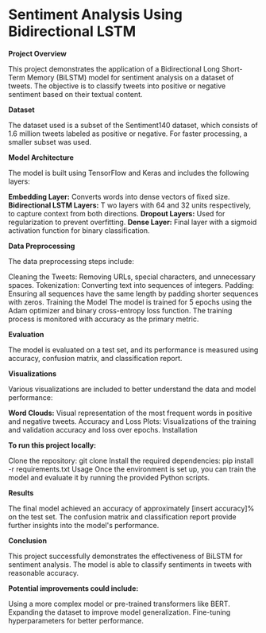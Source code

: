 # Sentiment Analysis Using Bidirectional LSTM

**Project Overview**

This project demonstrates the application of a Bidirectional Long Short-Term Memory (BiLSTM) model for sentiment analysis on a dataset of tweets. The objective is to classify tweets into positive or negative sentiment based on their textual content.

**Dataset**

The dataset used is a subset of the Sentiment140 dataset, which consists of 1.6 million tweets labeled as positive or negative. For faster processing, a smaller subset was used.

**Model Architecture**

The model is built using TensorFlow and Keras and includes the following layers:

**Embedding Layer:** 
Converts words into dense vectors of fixed size.
**Bidirectional LSTM Layers:** T
wo layers with 64 and 32 units respectively, to capture context from both directions.
**Dropout Layers:** 
Used for regularization to prevent overfitting.
**Dense Layer:** 
Final layer with a sigmoid activation function for binary classification.

**Data Preprocessing**

The data preprocessing steps include:

Cleaning the Tweets: Removing URLs, special characters, and unnecessary spaces.
Tokenization: Converting text into sequences of integers.
Padding: Ensuring all sequences have the same length by padding shorter sequences with zeros.
Training the Model
The model is trained for 5 epochs using the Adam optimizer and binary cross-entropy loss function. The training process is monitored with accuracy as the primary metric.

**Evaluation**

The model is evaluated on a test set, and its performance is measured using accuracy, confusion matrix, and classification report.

**Visualizations**

Various visualizations are included to better understand the data and model performance:

**Word Clouds:** 
Visual representation of the most frequent words in positive and negative tweets.
Accuracy and Loss Plots: Visualizations of the training and validation accuracy and loss over epochs.
Installation

**To run this project locally:**

Clone the repository: git clone <repository-link>
Install the required dependencies: pip install -r requirements.txt
Usage
Once the environment is set up, you can train the model and evaluate it by running the provided Python scripts.

**Results**

The final model achieved an accuracy of approximately [insert accuracy]% on the test set. The confusion matrix and classification report provide further insights into the model's performance.

**Conclusion**

This project successfully demonstrates the effectiveness of BiLSTM for sentiment analysis. The model is able to classify sentiments in tweets with reasonable accuracy.


**Potential improvements could include:**

Using a more complex model or pre-trained transformers like BERT.
Expanding the dataset to improve model generalization.
Fine-tuning hyperparameters for better performance.
